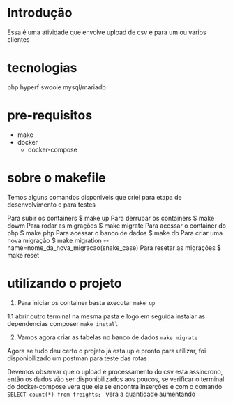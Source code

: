 # Introdução

Essa é uma atividade que envolve upload de csv e para um ou varios clientes

# tecnologias

php
hyperf
swoole
mysql/mariadb

# pre-requisitos
 - make
 - docker
   - docker-compose

# sobre o makefile
Temos alguns comandos disponiveis que criei para etapa de desenvolvimento e para testes

Para subir os containers
$ make up
Para derrubar os containers
$ make dowm
Para rodar as migrações
$ make migrate
Para acessar o container do php
$ make php
Para acessar o banco de dados
$ make db
Para criar uma nova migração
$ make migration --name=nome_da_nova_migracao(snake_case)
Para resetar as migrações 
$ make reset
# utilizando o projeto
1. Para iniciar os container basta executar
``make up``

1.1 abrir outro terminal na mesma pasta e logo em seguida instalar as dependencias composer
``make install``

2. Vamos agora criar as tabelas no banco de dados
``make migrate``

Agora se tudo deu certo o projeto já esta up e pronto para utilizar, foi disponibilizado um postman para teste das rotas

Devemos observar que o upload e processamento do csv esta assincrono, então os dados vão ser disponibilizados aos poucos, se verificar o terminal do docker-compose vera que ele se encontra inserções e com o comando ``SELECT count(*) from freights; `` vera a quantidade aumentando



